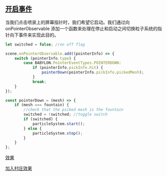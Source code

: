 ## [开启事件](https://doc.babylonjs.com/features/introductionToFeatures/chap6/onoff)

当我们点击喷泉上的屏幕指针时，我们希望它启动。我们通过向 onPointerObservable 添加一个函数来处理在停止和启动之间切换粒子系统的指针向下事件来实现此目的。

```javascript
let switched = false; //on off flag

scene.onPointerObservable.add((pointerInfo) => {
    switch (pointerInfo.type) {
        case BABYLON.PointerEventTypes.POINTERDOWN:
            if (pointerInfo.pickInfo.hit) {
                pointerDown(pointerInfo.pickInfo.pickedMesh);
            }
            break;
    }
});
```

```javascript
const pointerDown = (mesh) => {
    if (mesh === fountain) {
        //check that the picked mesh is the fountain
        switched = !switched; //toggle switch
        if (switched) {
            particleSystem.start();
        } else {
            particleSystem.stop();
        }
    }
};
```

[效果](https://playground.babylonjs.com/#TC31NV#5)

[加入村庄效果](https://playground.babylonjs.com/#KBS9I5#93)

